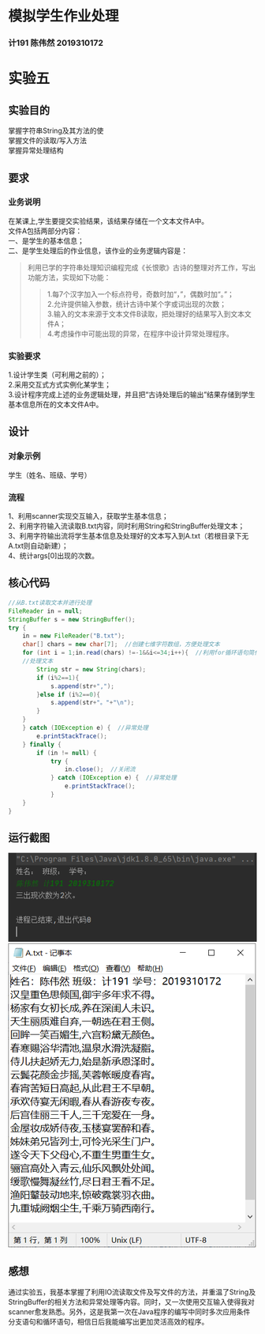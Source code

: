 # 模拟学生作业处理
### 计191 陈伟然 2019310172
# 实验五
## 实验目的
掌握字符串String及其方法的使<br>
掌握文件的读取/写入方法<br>
掌握异常处理结构<br>
## 要求
### 业务说明
在某课上,学生要提交实验结果，该结果存储在一个文本文件A中。<br>
文件A包括两部分内容：<br>
一、是学生的基本信息；<br>
二、是学生处理后的作业信息，该作业的业务逻辑内容是：<br>
>利用已学的字符串处理知识编程完成《长恨歌》古诗的整理对齐工作，写出功能方法，实现如下功能：<br>
>>1.每7个汉字加入一个标点符号，奇数时加“，”，偶数时加“。”；<br>
>>2.允许提供输入参数，统计古诗中某个字或词出现的次数；<br>
>>3.输入的文本来源于文本文件B读取，把处理好的结果写入到文本文件A；<br>
>>4.考虑操作中可能出现的异常，在程序中设计异常处理程序。
### 实验要求
1.设计学生类（可利用之前的）；<br>
2.采用交互式方式实例化某学生；<br>
3.设计程序完成上述的业务逻辑处理，并且把“古诗处理后的输出”结果存储到学生基本信息所在的文本文件A中。
## 设计
### 对象示例
学生（姓名、班级、学号）
### 流程
1、利用scanner实现交互输入，获取学生基本信息；<br>
2、利用字符输入流读取B.txt内容，同时利用String和StringBuffer处理文本；<br>
3、利用字符输出流将学生基本信息及处理好的文本写入到A.txt（若根目录下无A.txt则自动新建）；<br>
4、统计args[0]出现的次数。<br>
## 核心代码
```JAVA
//从B.txt读取文本并进行处理
FileReader in = null;
StringBuffer s = new StringBuffer();
try {
    in = new FileReader("B.txt");
    char[] chars = new char[7];  //创建七维字符数组，方便处理文本
    for (int i = 1;in.read(chars) !=-1&&i<=34;i++){  //利用for循环语句简化程序结构
    //处理文本
        String str = new String(chars);
        if (i%2==1){
            s.append(str+",");
        }else if (i%2==0){
            s.append(str+"。"+"\n");
        }
    }
    } catch (IOException e) {  //异常处理
        e.printStackTrace(); 
    } finally {
        if (in != null) {
            try {
                in.close();  //关闭流
            } catch (IOException e) {  //异常处理
                e.printStackTrace();
            }
    }
}
```
## 运行截图
![列表yxjg.png图片](https://github.com/bcl-An/Text-Processor/blob/main/yxjg.png "运行结果") 
![列表yxjg.png图片](https://github.com/bcl-An/Text-Processor/blob/main/scwj.png "输出文件") 
## 感想
通过实验五，我基本掌握了利用IO流读取文件及写文件的方法，并重温了String及StringBuffer的相关方法和异常处理等内容。同时，又一次使用交互输入使得我对scanner愈发熟悉。另外，这是我第一次在Java程序的编写中同时多次应用条件分支语句和循环语句，相信日后我能编写出更加灵活高效的程序。
